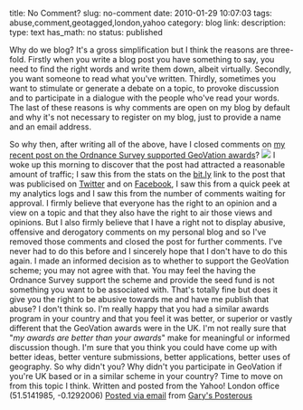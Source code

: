 title: No Comment?
slug: no-comment
date: 2010-01-29 10:07:03
tags: abuse,comment,geotagged,london,yahoo
category: blog
link: 
description: 
type: text
has_math: no
status: published

Why do we blog? It's a gross simplification but I think the reasons are three-fold. Firstly when you write a blog post you have something to say, you need to find the right words and write them down, albeit virtually. Secondly, you want someone to read what you've written. Thirdly, sometimes you want to stimulate or generate a debate on a topic, to provoke discussion and to participate in a dialogue with the people who've read your words. The last of these reasons is why comments are open on my blog by default and why it's not necessary to register on my blog, just to provide a name and an email address.

<!-- TEASER_END -->

So why then, after writing all of the above, have I closed comments on [my recent post on the Ordnance Survey supported GeoVation awards](/2010/01/28/what-happens-when-geography-and-innovation-collide/ "/2010/01/28/what-happens-when-geography-and-innovation-collide/")?
[![](https://farm4.static.flickr.com/3149/2572561965_f177e68ffe.jpg)](https://www.flickr.com/photos/posselt/2572561965/ "https://www.flickr.com/photos/posselt/2572561965/")
I woke up this morning to discover that the post had attracted a reasonable amount of traffic; I saw this from the stats on the [bit.ly](https://bit.ly/db28kI "https://bit.ly/db28kI") link to the post that was publicised on [Twitter](https://twitter.com/vicchi/status/8341077577 "https://twitter.com/vicchi/status/8341077577") and on [Facebook](https://www.facebook.com/vicchi?v=feed&story_fbid=295744872989&ref=mf "https://www.facebook.com/vicchi?v=feed&story_fbid=295744872989&ref=mf"), I saw this from a quick peek at my analytics logs and I saw this from the number of comments waiting for approval.
I firmly believe that everyone has the right to an opinion and a view on a topic and that they also have the right to air those views and opinions. But I also firmly believe that I have a right not to display abusive, offensive and derogatory comments on my personal blog and so I've removed those comments and closed the post for further comments. I've never had to do this before and I sincerely hope that I don't have to do this again.
I made an informed decision as to whether to support the GeoVation scheme; you may not agree with that. You may feel the having the Ordnance Survey support the scheme and provide the seed fund is not something you want to be associated with. That's totally fine but does it give you the right to be abusive towards me and have me publish that abuse? I don't think so.
I'm really happy that you had a similar awards program in your country and that you feel it was better, or superior or vastly different that the GeoVation awards were in the UK. I'm not really sure that "*my awards are better than your awards*" make for meaningful or informed discussion though.
I'm sure that you think you could have come up with better ideas, better venture submissions, better applications, better uses of geography. So why didn't you? Why didn't you participate in GeoVation if you're UK based or in a similar scheme in your country?
Time to move on from this topic I think.
Written and posted from the Yahoo! London office (51.5141985, -0.1292006)
[Posted via email](https://posterous.com "https://posterous.com") from [Gary's Posterous](https://vicchi.posterous.com/no-comment-88 "https://vicchi.posterous.com/no-comment-88")




